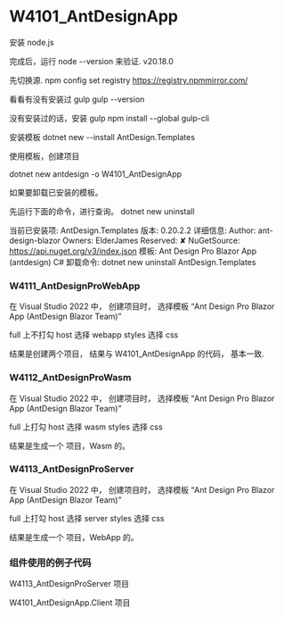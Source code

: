 # W4101_AntDesignApp





安装 node.js

完成后，运行 node --version 来验证.
v20.18.0


先切换源.
npm config set registry https://registry.npmmirror.com/


看看有没有安装过 gulp
gulp --version


没有安装过的话，安装 gulp
npm install --global gulp-cli




安装模板
dotnet new --install AntDesign.Templates


使用模板，创建项目

dotnet new antdesign -o W4101_AntDesignApp






如果要卸载已安装的模板。

先运行下面的命令，进行查询。
dotnet new uninstall


当前已安装项:
   AntDesign.Templates
      版本: 0.20.2.2
      详细信息:
         Author: ant-design-blazor
         Owners: ElderJames
         Reserved: ✘
         NuGetSource: https://api.nuget.org/v3/index.json
      模板:
         Ant Design Pro Blazor App (antdesign) C#
      卸载命令:
         dotnet new uninstall AntDesign.Templates






### W4111_AntDesignProWebApp

在 Visual Studio 2022 中， 创建项目时， 选择模板 “Ant Design Pro Blazor App (AntDesign Blazor Team)”

full 上不打勾
host 选择 webapp
styles 选择 css


结果是创建两个项目， 结果与 W4101_AntDesignApp 的代码， 基本一致.





### W4112_AntDesignProWasm

在 Visual Studio 2022 中， 创建项目时， 选择模板 “Ant Design Pro Blazor App (AntDesign Blazor Team)”

full 上打勾
host 选择 wasm
styles 选择 css


结果是生成一个 项目，Wasm 的。




### W4113_AntDesignProServer

在 Visual Studio 2022 中， 创建项目时， 选择模板 “Ant Design Pro Blazor App (AntDesign Blazor Team)”

full 上打勾
host 选择 server
styles 选择 css


结果是生成一个 项目，WebApp 的。






### 组件使用的例子代码

W4113_AntDesignProServer 项目

W4101_AntDesignApp.Client 项目

